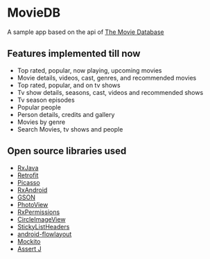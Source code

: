 # MovieDB
A sample app based on the api of [The Movie Database](https://www.themoviedb.org/)

## Features implemented till now
* Top rated, popular, now playing, upcoming movies
* Movie details, videos, cast, genres, and recommended movies
* Top rated, popular, and on tv shows
* Tv show details, seasons, cast, videos and recommended shows
* Tv season episodes
* Popular people
* Person details, credits and gallery
* Movies by genre
* Search Movies, tv shows and people

## Open source libraries used

* [RxJava ](https://github.com/ReactiveX/RxJava)
* [Retrofit](https://github.com/square/retrofit)
* [Picasso](https://github.com/square/picasso)
* [RxAndroid](https://github.com/ReactiveX/RxAndroid)
* [GSON](https://github.com/google/gson)
* [PhotoView](https://github.com/chrisbanes/PhotoView)
* [RxPermissions](https://github.com/tbruyelle/RxPermissions)
* [CircleImageView](https://github.com/hdodenhof/CircleImageView)
* [StickyListHeaders](https://github.com/emilsjolander/StickyListHeaders)
* [android-flowlayout](https://github.com/ApmeM/android-flowlayout)
* [Mockito](https://github.com/mockito/mockito)
* [Assert J](https://github.com/joel-costigliola/assertj-core)